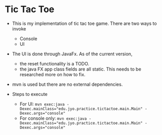 # Tic Tac Toe

- This is my implementation of tic tac toe game. There are two ways to invoke
    - Console
    - UI
    
- The UI is done through JavaFx. As of the current version, 
    - the reset functionality is a TODO.
    - the java FX app class fields are all static. This needs to be researched more on how to fix.

- mvn is used but there are no external dependencies.

- Steps to execute
    - For UI: `mvn exec:java -Dexec.mainClass="edu.jyo.practice.tictactoe.main.Main" -Dexec.args="console"`
    - For console only: `mvn exec:java -Dexec.mainClass="edu.jyo.practice.tictactoe.main.Main" -Dexec.args="console"`